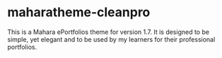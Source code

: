 maharatheme-cleanpro
====================

This is a Mahara ePortfolios theme for version 1.7. It is designed to be simple, yet elegant and to be used by my learners for their professional portfolios.
